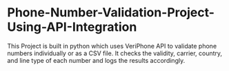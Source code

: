 # Phone-Number-Validation-Project-Using-API-Integration
This Project is built in python which uses VeriPhone API to validate phone numbers individually or as a CSV file. It checks the validity, carrier, country, and line type of each number and logs the results accordingly.

